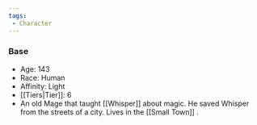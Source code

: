 ```yaml
---
tags:
 - Character
---
```


### Base
- Age: 143
- Race: Human
- Affinity: Light
- [[Tiers|Tier]]: 6
- An old Mage that taught [[Whisper]] about magic. He saved Whisper from the streets of a city. Lives in the [[Small Town]] .

